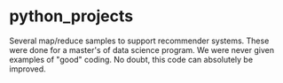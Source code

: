 # python_projects
Several map/reduce samples to support recommender systems.  These were done for a master's of data science program.  We were never given examples of "good" coding.  No doubt, this code can absolutely be improved.   
